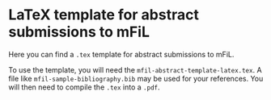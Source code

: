 # LaTeX template for abstract submissions to mFiL
Here you can find a `.tex` template for abstract submissions to mFiL.

To use the template, you will need the `mfil-abstract-template-latex.tex`. A file like `mfil-sample-bibliography.bib` may be used for your references. You will then need to compile the `.tex` into a `.pdf`.

